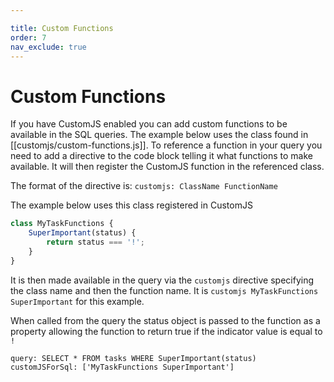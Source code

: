 ```yaml
---

title: Custom Functions
order: 7
nav_exclude: true
---
```


# Custom Functions

If you have CustomJS enabled you can add custom functions to be available in the SQL queries. The example below uses the class found in [[customjs/custom-functions.js]]. To reference a function in your query you need to add a directive to the code block telling it what functions to make available. It will then register the CustomJS function in the referenced class.

The format of the directive is: `customjs: ClassName FunctionName`

The example below uses this class registered in CustomJS

```javascript
class MyTaskFunctions {
    SuperImportant(status) {
        return status === '!';
    }
}
```

It is then made available in the query via the `customjs` directive specifying the class name and then the function name. It is `customjs MyTaskFunctions SuperImportant` for this example.

When called from the query the status object is passed to the function as a property allowing the function to return true if the indicator value is equal to `!`

 ```qatt
 query: SELECT * FROM tasks WHERE SuperImportant(status)
 customJSForSql: ['MyTaskFunctions SuperImportant']
 ```
